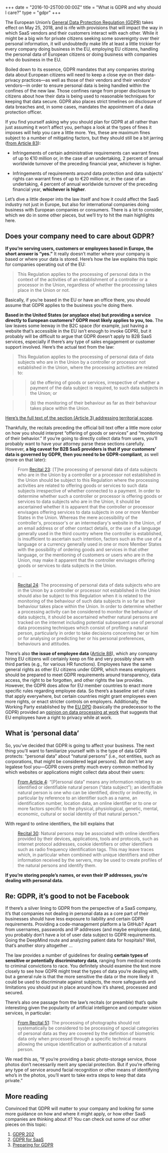 +++
date = "2016-10-25T00:00:00Z"
title = "What is GDPR and why should I care?"
type = "gdpr"
+++

The European Union’s [General Data Protection Regulation (GDPR)](https://www.eugdpr.org/) takes effect on May 25, 2018, and is rife with provisions that will impact the way in which SaaS vendors and their customers interact with each other. While it might be a big win for private citizens seeking some sovereignty over their personal information, it will undoubtedly make life at least a little trickier for every company doing business in the EU, employing EU citizens, handling the personal data of European citizens or doing business with companies who do business in the EU.

Boiled down to its essence, GDPR mandates that any companies storing data about European citizens will need to keep a close eye on their data-privacy practices—as well as those of their vendors and their vendors’ vendors—in order to ensure personal data is being handled within the confines of the new law. Those confines range from proper disclosure to citizens about how their data is being used to reasonable techniques for keeping that data secure. GDPR also places strict timelines on disclosure of data breaches and, in some cases, mandates the appointment of a data protection officer.

If you find yourself asking why you should plan for GDPR at all rather than just assuming it won’t affect you, perhaps a look at the types of fines it imposes will help you care a little more. Yes, these are maximum fines subject to a number of mitigating factors, but they should still be a bit jarring ([from Article 83](https://gdpr-info.eu/art-83-gdpr/)):

* Infringements of certain administrative requirements can warrant fines of up to €10 million or, in the case of an undertaking, 2 percent of annual worldwide turnover of the preceding financial year, whichever is higher.

* Infringements of requirements around data protection and data subjects’ rights can warrant fines of up to €20 million or, in the case of an undertaking, 4 percent of annual worldwide turnover of the preceding financial year, **whichever is higher**.

Let’s dive a little deeper into the law itself and how it could affect the SaaS industry not just in Europe, but also for international companies doing business with European companies or consumers. There is a lot to consider, which we do in some other pieces, but we’ll try to hit the main highlights here.

## Does your company need to care about GDPR?

**If you’re serving users, customers or employees based in Europe, the short answer is “yes.”** It really doesn’t matter where your company is based or where your data is stored. Here’s how the law explains this topic for companies operating out of the EU:

> This Regulation applies to the processing of personal data in the context of the activities of an establishment of a controller or a processor in the Union, regardless of whether the processing takes place in the Union or not.

Basically, if you’re based in the EU or have an office there, you should assume that GDPR applies to the business you’re doing there.

**Based in the United States (or anyplace else) but providing a service directly to European customers? GDPR most likely applies to you, too.** The law leaves some leeway in the B2C space (for example, just having a website that’s accessible in the EU isn’t enough to invoke GDPR), but it probably will be difficult to argue that GDPR doesn’t apply to B2B SaaS services, especially if there’s any type of sales engagement or customer support involved. Here’s the actual text from the law:

> This Regulation applies to the processing of personal data of data subjects who are in the Union by a controller or processor not established in the Union, where the processing activities are related to:

>> (a)  the offering of goods or services, irrespective of whether a payment of the data subject is required, to such data subjects in the Union; or

>> (b)  the monitoring of their behaviour as far as their behaviour takes place within the Union.

[Here’s the full text of the section (Article 3) addressing territorial scope](https://gdpr-info.eu/art-3-gdpr/).

Thankfully, the recitals preceding the official bill text offer a little more color on how you should interpret “offering of goods or services” and “monitoring of their behavior.” If you’re going to directly collect data from users, you’ll probably want to have your attorney parse these sections carefully. However, **a big caveat for B2B SaaS providers is that if your customers’ data is governed by GDPR, then you need to be GDPR-compliant**, as well (more on that later):

> From [Recital 23](https://gdpr-info.eu/recitals/no-23/): [T]he processing of personal data of data subjects who are in the Union by a controller or a processor not established in the Union should be subject to this Regulation where the processing activities are related to offering goods or services to such data subjects irrespective of whether connected to a payment. In order to determine whether such a controller or processor is offering goods or services to data subjects who are in the Union, it should be ascertained whether it is apparent that the controller or processor envisages offering services to data subjects in one or more Member States in the Union. Whereas the mere accessibility of the controller's, processor's or an intermediary's website in the Union, of an email address or of other contact details, or the use of a language generally used in the third country where the controller is established, is insufficient to ascertain such intention, factors such as the use of a language or a currency generally used in one or more Member States with the possibility of ordering goods and services in that other language, or the mentioning of customers or users who are in the Union, may make it apparent that the controller envisages offering goods or services to data subjects in the Union.

> ...

> [Recital 24](https://gdpr-info.eu/recitals/no-24/): The processing of personal data of data subjects who are in the Union by a controller or processor not established in the Union should also be subject to this Regulation when it is related to the monitoring of the behaviour of such data subjects in so far as their behaviour takes place within the Union. In order to determine whether a processing activity can be considered to monitor the behaviour of data subjects, it should be ascertained whether natural persons are tracked on the internet including potential subsequent use of personal data processing techniques which consist of profiling a natural person, particularly in order to take decisions concerning her or him or for analysing or predicting her or his personal preferences, behaviours and attitudes.

There’s also **the issue of employee data** ([Article 88](https://gdpr-info.eu/art-88-gdpr/)), which any company hiring EU citizens will certainly keep on file and very possibly share with third parties (e.g., for various HR functions). Employees have the same general rights as other EU citizens under GDPR, which means employers should be prepared to meet GDPR requirements around transparency, data access, the right to be forgotten, and other rights the law provides. However, the GDPR does allow for EU member countries to enact more specific rules regarding employee data. So there’s a baseline set of rules that apply everywhere, but certain countries might grant employees even more rights, or enact stricter controls on employers. Additionally, the Working Party established by the [EU DPD](https://en.wikipedia.org/wiki/Data_Protection_Directive) (basically the predecessor to the GDPR) provided an [opinion on data processing at work](http://ec.europa.eu/newsroom/article29/item-detail.cfm?item_id=610169) that suggests that EU employees have a right to privacy while at work.

## What is ‘personal data’
So, you’ve decided that GDPR is going to affect your business. The next thing you’ll want to familiarize yourself with is the type of data GDPR protects: “personal data” about “natural persons” (i.e., not entities, such as corporations, that might be considered legal persons). But don’t let any legalese fool you—GDPR covers pretty much every common method by which websites or applications might collect data about their users:

> [From Article 4](https://gdpr-info.eu/art-4-gdpr/): “[P]ersonal data” means any information relating to an identified or identifiable natural person (“data subject”); an identifiable natural person is one who can be identified, directly or indirectly, in particular by reference to an identifier such as a name, an identification number, location data, an online identifier or to one or more factors specific to the physical, physiological, genetic, mental, economic, cultural or social identity of that natural person.”

With regard to online identifiers, the bill explains that

> [Recital 30](https://gdpr-info.eu/recitals/no-30/): Natural persons may be associated with online identifiers provided by their devices, applications, tools and protocols, such as internet protocol addresses, cookie identifiers or other identifiers such as radio frequency identification tags. This may leave traces which, in particular when combined with unique identifiers and other information received by the servers, may be used to create profiles of the natural persons and identify them.

**If you’re storing people’s names, or even their IP addresses, you’re dealing with personal data.**

## Re: GDPR, it’s good to not be Facebook

If there’s a silver lining to GDPR from the perspective of a SaaS company, it’s that companies not dealing in personal data as a core part of their businesses should have less exposure to liability and certain GDPR requirements. Providing a code-management platform a la GitHub? Apart from usernames, passwords and IP addresses (and maybe employee data), you probably don’t have a lot of user data subject to GDPR requirements. Going the DeepMind route and analyzing patient data for hospitals? Well, that’s another story altogether ...

The law provides a number of guidelines for dealing **certain types of sensitive or potentially discriminatory data**, ranging from medical records to criminal convictions to race. You definitely should examine the text more closely to see how GDPR might treat the types of data you’re dealing with, but a general rule is that the more sensitive the data or the more likely it could be used to discriminate against subjects, the more safeguards and limitations you should put in place around how it’s shared, processed and secured.

There’s also one passage from the law’s recitals (or preamble) that’s quite interesting given the popularity of artificial intelligence and computer vision services, in particular:

> [From Recital 51](https://gdpr-info.eu/recitals/no-51/): The processing of photographs should not systematically be considered to be processing of special categories of personal data as they are covered by the definition of biometric data only when processed through a specific technical means allowing the unique identification or authentication of a natural person.

We read this as, “If you’re providing a basic photo-storage service, those photos don’t necessarily merit any special protection. But if you’re offering any type of service around facial recognition or other means of identifying who’s in the photos, you’ll want to take extra steps to keep that data private.”

## More reading
Convinced that GDPR will matter to your company and looking for some more guidance on how and where it might apply, or how other SaaS companies are thinking about it? You can check out some of our other pieces on this topic:

1. [GDPR 202](/gdpr/gdpr-202)
1. [GDPR for SaaS](/gdpr/gdpr-saas)
1. [Preparing for GDPR](/gdpr/preparing-for-gdpr)
